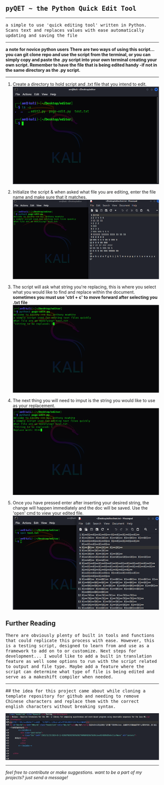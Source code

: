 ##  <tt><b>pyQET ~ the Python Quick Edit Tool</b></tt>
<hr noshade>
<tt>a simple to use 'quick editing tool' written in Python. Scans text and replaces values with ease automatically updating and saving the file</tt>
<hr noshade>

**a note for novice python users**
**There are two ways of using this script... you can git clone repo and use the script from the terminal,
or you can simply copy and paste the .py script into your own terminal creating your own script. Remember
to have the file that is being edited handy -if not in the same directory as the .py script.**
<hr noshade>

1. Create a directory to hold script and .txt file that you intend to edit.
![step 1](https://github.com/anthonymcwhite/QET-/blob/main/photoedit.png)

2. Initialize the script & when asked what file you are editing, enter the file name and make sure that it matches.
![step2](https://github.com/anthonymcwhite/QET-/blob/main/edittest.png)

3. The script will ask what string you're replacing, this is where you select what you would like to find and replace within the document.<br>
   **sometimes you must use 'ctrl + c' to move forward after selecting you .txt file**
![step 3](https://github.com/anthonymcwhite/QET-/blob/main/replace.png)

5. The next thing you will need to imput is the string you would like to use as your replacement.
![step 4](https://github.com/anthonymcwhite/QET-/blob/main/replacewith.png)

6. Once you have pressed enter after inserting your desired string, the change will happen immediately and the doc will be saved. Use the 'open' cmd to view your edited file.
![step 5](https://github.com/anthonymcwhite/QET-/blob/main/finalstep.png)


## Further Reading
<tt>There are obviously plenty of built in tools and functions that could replicate this process with ease. However, this is a testing script, designed to learn from and
use as a framework to add on to or customize. Next steps for development... I would like to add a built in translation feature as well some options to run with the script related to output and file type. Maybe add a feature where the script can determine what type of file is being edited and serve as a makeshift compiler when needed.</tt>

<hr noshade>
## <tt>the idea for this project came about while cloning a template repository for github and needing to remove Chinese characters and replace them with the correct english characters without breaking syntax.</tt><br>

![inspiration](https://github.com/anthonymcwhite/QET-/blob/main/editing.png)

<hr noshade>

<i>feel free to contribute or make suggestions. want to be a part of my projects? just send a message!</i>
